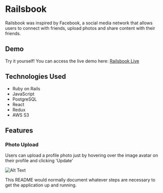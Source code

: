 # Railsbook

Railsbook was inspired by Facebook, a social media network that allows users to 
connect with friends, upload photos and share content with their friends. 

## Demo

Try it yourself! You can access the live demo here: [Railsbook Live](https://railsbook-aa.herokuapp.com/)

## Technologies Used

* Ruby on Rails
* JavaScript
* PostgreSQL
* React 
* Redux
* AWS S3
  
## Features

### Photo Upload

Users can upload a profile photo just by hovering over the image avatar on their profile and clicking 'Update'

![Alt Text](https://github.com/xavixastro/Railsbook/tree/master/app/assets/demo/photoUpload.gif)

This README would normally document whatever steps are necessary to get the
application up and running.


